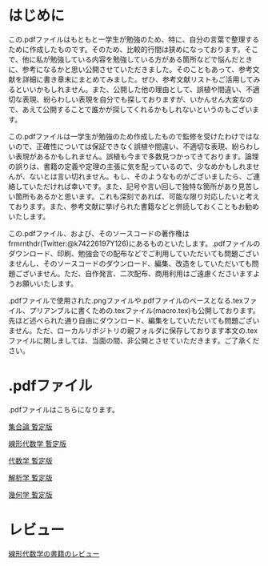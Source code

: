 # はじめに
この.pdfファイルはもともと一学生が勉強のため、特に、自分の言葉で整理するために作成したものです。そのため、比較的行間は狭めになっております。そこで、他に私が勉強している内容を勉強している方がある箇所などで悩んだときに、参考になるかと思い公開させていただきました。そのこともあって、参考文献を詳細に書き章末にまとめてみました。ぜひ、参考文献リストもご活用してみるといいかもしれません。また、公開した他の理由として、誤植や間違い、不適切な表現、紛らわしい表現を自分でも探しておりますが、いかんせん大変なので、あえて公開することで誰かが探してくれるかもしれないというのもございます。

この.pdfファイルは一学生が勉強のため作成したもので監修を受けたわけではないので、正確性については保証できなく誤植や間違い、不適切な表現、紛らわしい表現があるかもしれません。誤植も今まで多数見つかってきております。論理の誤りは、書籍の定義や定理の主張に気を配っているので、少なめかもしれませんが、ないとは言い切れません。もし、そのようなものがございましたら、ご連絡していただければ幸いです。また、記号や言い回しで独特な箇所があり見苦しい箇所もあるかと思います。これも深刻であれば、可能な限り対応したいと考えております。また、参考文献に挙げられた書籍などと併読しておくこともお勧めいたします。

この.pdfファイル、および、そのソースコードの著作権はfrmrnthdr(Twitter:@k74226197Y126)にあるものといたします。.pdfファイルのダウンロード、印刷、勉強会での配布などでご利用していただいても問題ございませんし、そのソースコードのダウンロード、編集、改造をしていただいても問題ございません。ただ、自作発言、二次配布、商用利用はご遠慮くださいますようお願いいたします。

.pdfファイルで使用された.pngファイルや.pdfファイルのベースとなる.texファイル、プリアンブルに書くための.texファイル(macro.tex)も公開しております。先ほど述べられた通り自由にダウンロード、編集をしていただいても問題ございません。ただ、ローカルリポジトリの親フォルダに保存しております本文の.texファイルに関しましては、当面の間、非公開とさせていただきます。ご了承ください。

# .pdfファイル
.pdfファイルはこちらになります。

[集合論 暫定版](https://github.com/frmrnthdr/mathematics_public/blob/main/%E9%9B%86%E5%90%88%E8%AB%96%20%E6%9A%AB%E5%AE%9A%E7%89%88.pdf)

[線形代数学 暫定版](https://github.com/frmrnthdr/mathematics_public/blob/main/%E7%B7%9A%E5%BD%A2%E4%BB%A3%E6%95%B0%E5%AD%A6%20%E6%9A%AB%E5%AE%9A%E7%89%88.pdf)

[代数学 暫定版](https://github.com/frmrnthdr/mathematics_public/blob/main/%E4%BB%A3%E6%95%B0%E5%AD%A6%20%E6%9A%AB%E5%AE%9A%E7%89%88.pdf)

[解析学 暫定版](https://github.com/frmrnthdr/mathematics_public/blob/main/%E8%A7%A3%E6%9E%90%E5%AD%A6%20%E6%9A%AB%E5%AE%9A%E7%89%88.pdf)

[幾何学 暫定版](https://github.com/frmrnthdr/mathematics_public/blob/main/%E5%B9%BE%E4%BD%95%E5%AD%A6%20%E6%9A%AB%E5%AE%9A%E7%89%88.pdf)

# レビュー

[線形代数学の書籍のレビュー](https://github.com/frmrnthdr/mathematics_public/blob/main/%E7%B7%9A%E5%BD%A2%E4%BB%A3%E6%95%B0%E5%AD%A6%E3%81%AE%E6%9B%B8%E7%B1%8D%E3%81%AE%E3%83%AC%E3%83%93%E3%83%A5%E3%83%BC.pdf)
